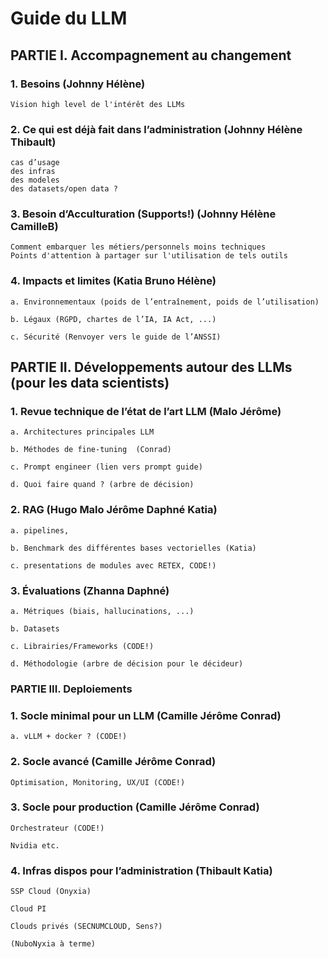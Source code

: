 # Guide du LLM

## PARTIE I. Accompagnement au changement

### 1. Besoins (Johnny Hélène)

	Vision high level de l'intérêt des LLMs

### 2. Ce qui est déjà fait dans l’administration (Johnny Hélène Thibault)

	cas d’usage
 	des infras
  	des modeles
   	des datasets/open data ?

### 3. Besoin d’Acculturation (Supports!) (Johnny Hélène CamilleB)

	Comment embarquer les métiers/personnels moins techniques
 	Points d'attention à partager sur l'utilisation de tels outils

### 4. Impacts et limites (Katia Bruno Hélène)

	a. Environnementaux (poids de l’entraînement, poids de l’utilisation)
 
	b. Légaux (RGPD, chartes de l’IA, IA Act, ...)
 
	c. Sécurité (Renvoyer vers le guide de l’ANSSI)


## PARTIE II. Développements autour des LLMs (pour les data scientists)

### 1. Revue technique de l’état de l’art LLM (Malo Jérôme)

	a. Architectures principales LLM
 
	b. Méthodes de fine-tuning  (Conrad)
 
	c. Prompt engineer (lien vers prompt guide)
 
	d. Quoi faire quand ? (arbre de décision)

### 2. RAG (Hugo Malo Jérôme Daphné Katia)

	a. pipelines,

 	b. Benchmark des différentes bases vectorielles (Katia)
 
	c. presentations de modules avec RETEX, CODE!)

### 3. Évaluations (Zhanna Daphné)

	a. Métriques (biais, hallucinations, ...)
 
	b. Datasets
 
	c. Librairies/Frameworks (CODE!)
 
	d. Méthodologie (arbre de décision pour le décideur)

### PARTIE III. Deploiements

### 1. Socle minimal pour un LLM (Camille Jérôme Conrad)

	a. vLLM + docker ? (CODE!)

### 2. Socle avancé (Camille Jérôme Conrad)

	Optimisation, Monitoring, UX/UI (CODE!)

### 3. Socle pour production (Camille Jérôme Conrad)

	Orchestrateur (CODE!)
 
	Nvidia etc.

### 4. Infras dispos pour l’administration (Thibault Katia)

	SSP Cloud (Onyxia)
 
	Cloud PI
 
	Clouds privés (SECNUMCLOUD, Sens?)
 
	(NuboNyxia à terme)
